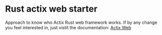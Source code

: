 # Rust actix web starter
Approach to know who Actix Rust web framework works. If by any change you feel interested in, just vistit the documentation: [Actix Web](https://actix.rs/docs/getting-started)
